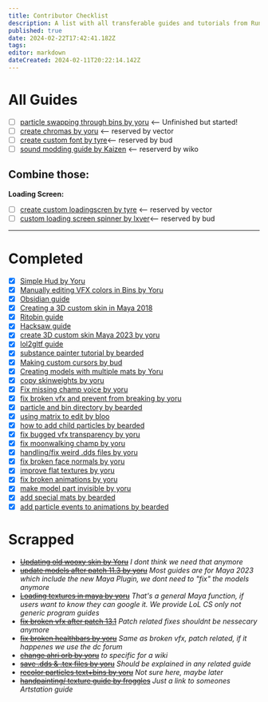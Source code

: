 ```yaml
---
title: Contributor Checklist
description: A list with all transferable guides and tutorials from Runeforge to the Wiki.
published: true
date: 2024-02-22T17:42:41.182Z
tags: 
editor: markdown
dateCreated: 2024-02-11T20:22:14.142Z
---
```


<!--add a Cross "[x]" if you completed a transfer and replace the link with the wiki version! Then move it to completed.-->
# All Guides

- [ ] [particle swapping through bins by yoru](https://www.runeforge.io/post/particle-swapping-through-bin-editing) <-- Unfinished but started!
- [ ] [create chromas by yoru](https://www.runeforge.io/post/how-to-create-chromas) <-- reserved by vector
- [ ] [create custom font by tyre](https://www.runeforge.io/post/how-to-create-a-custom-font)<-- reserved by bud
- [ ] [sound modding guide by Kaizen](https://www.runeforge.io/post/sound-modding-tutorial) <-- reserverd by wiko

## Combine those:
**Loading Screen:**
- [ ] [create custom loadingscren by tyre](https://www.runeforge.io/post/creating-a-custom-loading-screen) <-- reserved by vector
- [ ] [custom loading screen spinner by lxver](https://www.runeforge.io/post/how-to-make-a-custom-loadingscreen-spinner)<-- reserved by bud

---


# Completed

- [x] [Simple Hud by Yoru](https://wiki.runeforge.io/specific-guide/ui/simple-hud-template)
- [x] [Manually editing VFX colors in Bins by Yoru](https://wiki.runeforge.io/en/specific-guide/coding/man-edit-vfxcolor)
- [x] [Obsidian guide](/core-guides/tools/obsidian)
- [x] [Creating a 3D custom skin in Maya 2018](/specific-guide/3d-modelling/create-customskin-maya2018)
- [x] [Ritobin guide](/core-guides/tools/rito-bin)
- [X] [Hacksaw guide](/core-guides/tools/hacksaw)
- [x] [create 3D custom skin Maya 2023 by yoru](/specific-guide/3d-modelling/create-customskin-maya2023)
- [x] [lol2gltf guide](/core-guides/tools/lol2gltf)
- [x] [substance painter tutorial by bearded](/specific-guide/texturing/substance-painter-guide)
- [X] [Making custom cursors by bud](/specific-guide/ui/custom-cursors)
- [x] [Creating models with multiple mats by Yoru](/specific-guide/texturing/create-skin-with-multiple-mats)
- [x] [copy skinweights by yoru](/specific-guide/rigging-weighting/copy-skinweights)
- [x] [Fix missing champ voice by yoru](/specific-guide/sfx/fix-missing-voicelines)
- [x] [fix broken vfx and prevent from breaking by yoru](/specific-guide/coding/fix-breaking-vfx)
- [x] [particle and bin directory by bearded](/specific-guide/coding/particle-dictionary)
- [x] [using matrix to edit by bloo](/specific-guide/coding/edit-vfx-using-matrix)
- [x] [how to add child particles by bearded](/specific-guide/coding/adding-child-particles)
- [x] [fix bugged vfx transparency by yoru](/specific-guide/coding/fix-breaking-vfx#fix-vfx-transparency)
- [X] [fix moonwalking champ by yoru](/specific-guide/animation/How_to_fix_moonwalking)
- [X] [handling/fix weird .dds files by yoru](https://www.runeforge.io/post/handling-fixing-weird-dds-files)
- [X] [fix broken face normals by yoru](https://www.runeforge.io/post/fixing-broken-face-normals)
- [X] [improve flat textures by yoru](https://www.runeforge.io/post/how-to-improve-flat-textures)
- [X] [fix broken animations by yoru](https://www.runeforge.io/post/how-to-fix-broken-animations-with-lolmaya)
- [x] [make model part invisible by yoru](https://www.runeforge.io/post/making-model-parts-invisible-through-textures-only)
- [x] [add special mats by bearded](/specific-guide/texturing/add-special-mats) 
- [x] [add particle events to animations by bearded](/specific-guide/coding/add-particles-to-animation) 

# Scrapped

- ~~[Updating old wooxy skin by Yoru](https://www.runeforge.io/post/updating-old-wooxy-skins)~~ *I dont think we need that anymore*
- ~~[update models after patch 11.3 by yoru](https://www.runeforge.io/post/updating-remodels-after-patch-11-3)~~ *Most guides are for Maya 2023 which include the new Maya Plugin, we dont need to "fix" the models anymore*
- ~~[Loading textures in maya by yoru](https://www.runeforge.io/post/loading-textures-in-maya)~~ *That's a general Maya function, if users want to know they can google it. We provide LoL CS only not generic program guides*
- ~~[fix broken vfx after patch 13.1](https://www.runeforge.io/post/fixing-broken-vfx-after-patch-13-1)~~ *Patch related fixes shouldnt be nessecary anymore*
- ~~[fix broken healthbars by yoru](https://www.runeforge.io/post/fixing-broken-healthbars)~~ *Same as broken vfx, patch related, if it happenes we use the dc forum*
-  ~~[change ahri orb by yoru](https://www.runeforge.io/post/how-to-change-ahri-orb)~~ *to specific for a wiki*
- ~~[save .dds & .tex files by yoru](https://www.runeforge.io/post/saving-dds-tex-files)~~ *Should be explained in any related guide*
- ~~[recolor particles text+bins by yoru](https://www.runeforge.io/post/recoloring-particles-textures-bins)~~ *Not sure here, maybe later*
- ~~[handpainting/ texture guide by froggles](https://www.runeforge.io/post/hand-painting---texturing-guide-by-yekaterina-bourykina)~~ *Just a link to someones Artstation guide*